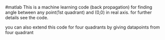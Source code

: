 #matlab
This is a machine learning code  (back propagation) for finding angle between any point(1st quadrant) and (0,0) in real axis.
for further details see the code.

you can also extend this code for four quadrants by giving datapoints from four quadrant
